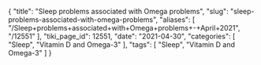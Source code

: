 {
    "title": "Sleep problems associated with Omega problems",
    "slug": "sleep-problems-associated-with-omega-problems",
    "aliases": [
        "/Sleep+problems+associated+with+Omega+problems+-+April+2021",
        "/12551"
    ],
    "tiki_page_id": 12551,
    "date": "2021-04-30",
    "categories": [
        "Sleep",
        "Vitamin D and Omega-3"
    ],
    "tags": [
        "Sleep",
        "Vitamin D and Omega-3"
    ]
}